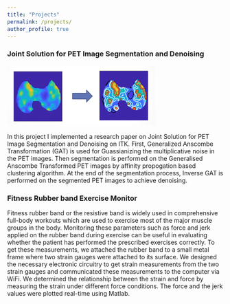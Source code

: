 ```yaml
---
title: "Projects"
permalink: /projects/
author_profile: true
---
```


### Joint Solution for PET Image Segmentation and Denoising



<img src="/images/AP_PET.PNG" alt="TMA" style="width: 345px;height:140px"/>

In this project I implemented a research paper on Joint Solution for PET Image Segmentation and Denoising on ITK.
First, Generalized Anscombe Transformation (GAT) is used for Guassianizing the multiplicative noise in the PET images. Then segmentation is performed on the Generalised Anscombe Transformed PET images by affinity propogation based clustering algorithm.
At the end of the segmentation process, Inverse GAT is performed on the segmented PET images to achieve denoising. 



### Fitness Rubber band Exercise Monitor

Fitness rubber band or the resistive band is widely used in comprehensive full-body workouts which are used to exercise most of the major muscle groups in the body.
 Monitoring these parameters such as force and jerk applied on the rubber band during exercise can be useful in evaluating whether the patient has performed the prescribed exercises correctly. To get these measurements, we attached the rubber band to a small metal frame where two strain gauges were attached to its surface.
 We designed the necessary electronic circuitry to get strain measurements from the two strain gauges and communicated these measurements to the computer via WiFi. 
 We determined the relationship between the strain and force by measuring the strain under different force conditions.
 The force and the jerk values were plotted real-time using Matlab.